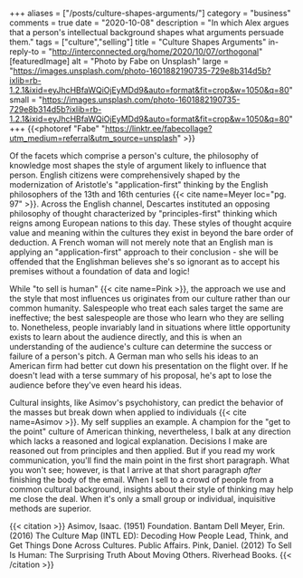 +++
aliases = ["/posts/culture-shapes-arguments/"]
category = "business"
comments = true
date = "2020-10-08"
description = "In which Alex argues that a person's intellectual background shapes what arguments persuade them."
tags = ["culture","selling"]
title = "Culture Shapes Arguments"
in-reply-to = "http://interconnected.org/home/2020/10/07/orthogonal"
[featuredImage]
  alt   = "Photo by Fabe on Unsplash"
  large = "https://images.unsplash.com/photo-1601882190735-729e8b314d5b?ixlib=rb-1.2.1&ixid=eyJhcHBfaWQiOjEyMDd9&auto=format&fit=crop&w=1050&q=80"
  small = "https://images.unsplash.com/photo-1601882190735-729e8b314d5b?ixlib=rb-1.2.1&ixid=eyJhcHBfaWQiOjEyMDd9&auto=format&fit=crop&w=1050&q=80"
+++
{{<photoref "Fabe" "https://linktr.ee/fabecollage?utm_medium=referral&utm_source=unsplash" >}}

Of the facets which comprise a person's culture, the philosophy of knowledge most shapes the style of argument likely to influence that person. English citizens were comprehensively shaped by the modernization of Aristotle's "application-first" thinking by the English philosophers of the 13th and 16th centuries {{< cite name=Meyer loc="pg. 97" >}}. Across the English channel, Descartes instituted an opposing philosophy of thought characterized by "principles-first" thinking which reigns among European nations to this day. These styles of thought acquire value and meaning within the cultures they exist in beyond the bare order of deduction. A French woman will not merely note that an English man is applying an "application-first" approach to their conclusion - she will be offended that the Englishman believes she's so ignorant as to accept his premises without a foundation of data and logic!

While "to sell is human" {{< cite name=Pink >}}, the approach we use and the style that most influences us originates from our culture rather than our common humanity. Salespeople who treat each sales target the same are ineffective; the best salespeople are those who learn who they are selling to. Nonetheless, people invariably land in situations where little opportunity exists to learn about the audience directly, and this is when an understanding of the audience's culture can determine the success or failure of a person's pitch. A German man who sells his ideas to an American firm had better cut down his presentation on the flight over. If he doesn't lead with a terse summary of his proposal, he's apt to lose the audience before they've even heard his ideas.

Cultural insights, like Asimov's psychohistory, can predict the behavior of the masses but break down when applied to individuals {{< cite name=Asimov >}}. My self supplies an example. A champion for the "get to the point" culture of American thinking, nevertheless, I balk at any direction which lacks a reasoned and logical explanation. Decisions I make are reasoned out from principles and then applied. But if you read my work communication, you'll find the main point in the first short paragraph. What you won't see; however, is that I arrive at that short paragraph _after_ finishing the body of the email. When I sell to a crowd of people from a common cultural background, insights about their style of thinking may help me close the deal. When it's only a small group or individual, inquisitive methods are superior.

{{< citation >}}
Asimov, Isaac. (1951) Foundation. Bantam Dell
Meyer, Erin. (2016) The Culture Map (INTL ED): Decoding How People Lead, Think, and Get Things Done Across Cultures. Public Affairs.
Pink, Daniel. (2012) To Sell Is Human: The Surprising Truth About Moving Others. Riverhead Books.
{{< /citation >}}